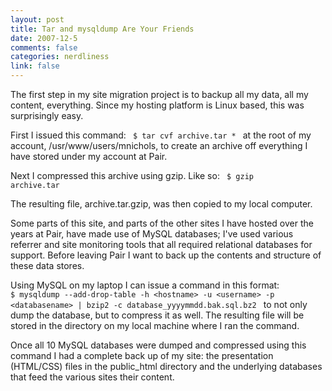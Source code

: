 ```yaml
--- 
layout: post
title: Tar and mysqldump Are Your Friends
date: 2007-12-5
comments: false
categories: nerdliness
link: false
---
```

The first step in my site migration project is to backup all my data, all my content, everything.  Since my hosting platform is Linux based, this was surprisingly easy.

First I issued this command:
<code>
$ tar cvf archive.tar *
</code>
at the root of my account, /usr/www/users/mnichols, to create an archive off everything I have stored under my account at Pair.

Next I compressed this archive using gzip.  Like so:
<code>
$ gzip archive.tar
</code>

The resulting file, archive.tar.gzip, was then copied to my local computer.

Some parts of this site, and parts of the other sites I have hosted over the years at Pair, have made use of MySQL databases; I've used various referrer and site monitoring tools that all required relational databases for support.  Before leaving Pair I want to back up the contents and structure of these data stores.

Using MySQL on my laptop I can issue a command in this format:
<code>
$ mysqldump --add-drop-table -h &lt;hostname&gt; -u &lt;username&gt; -p &lt;databasename&gt; | bzip2 -c database_yyyymmdd.bak.sql.bz2
</code>
to not only dump the database, but to compress it as well.  The resulting file will be stored in the directory on my local machine where I ran the command.

Once all 10 MySQL databases were dumped and compressed using this command I had a complete back up of my site: the presentation (HTML/CSS) files in the public_html directory and the underlying databases that feed the various sites their content.
